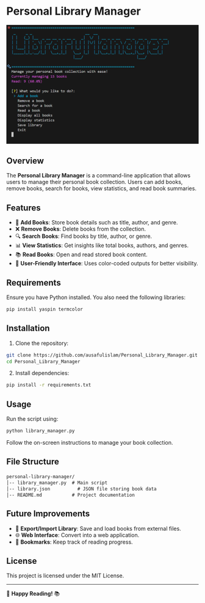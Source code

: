 # Personal Library Manager

![Preview Image](https://github.com/ausafulislam/Personal_Library_Manager/blob/main/preview.png)

## Overview
The **Personal Library Manager** is a command-line application that allows users to manage their personal book collection. Users can add books, remove books, search for books, view statistics, and read book summaries.

## Features
- 📖 **Add Books**: Store book details such as title, author, and genre.
- ❌ **Remove Books**: Delete books from the collection.
- 🔍 **Search Books**: Find books by title, author, or genre.
- 📊 **View Statistics**: Get insights like total books, authors, and genres.
- 📚 **Read Books**: Open and read stored book content.
- 🎨 **User-Friendly Interface**: Uses color-coded outputs for better visibility.

## Requirements
Ensure you have Python installed. You also need the following libraries:

```sh
pip install yaspin termcolor
```

## Installation
1. Clone the repository:

```sh
git clone https://github.com/ausafulislam/Personal_Library_Manager.git
cd Personal_Library_Manager
```

2. Install dependencies:

```sh
pip install -r requirements.txt
```

## Usage
Run the script using:

```sh
python library_manager.py
```

Follow the on-screen instructions to manage your book collection.

## File Structure
```
personal-library-manager/
│-- library_manager.py  # Main script
│-- library.json          # JSON file storing book data
│-- README.md           # Project documentation
```

## Future Improvements
- 🔄 **Export/Import Library**: Save and load books from external files.
- 🌐 **Web Interface**: Convert into a web application.
- 📌 **Bookmarks**: Keep track of reading progress.

## License
This project is licensed under the MIT License.

---
🚀 **Happy Reading!** 📚

